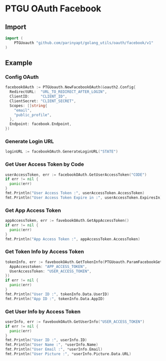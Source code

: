 # PTGU OAuth Facebook

## Import
```go
import (
	PTGUoauth "github.com/parinyapt/golang_utils/oauth/facebook/v1"
)
```

## Example
### Config OAuth
```go
facebookOAuth := PTGUoauth.NewFacebookOAuth(&oauth2.Config{
  RedirectURL:  "URL_TO_REDIRECT_AFTER_LOGIN",
  ClientID:     "CLIENT_ID",
  ClientSecret: "CLIENT_SECRET",
  Scopes: []string{
    "email",
    "public_profile",
  },
  Endpoint: facebook.Endpoint,
})
```

### Generate Login URL
```go
loginURL := facebookOAuth.GenerateLoginURL("STATE")
```

### Get User Access Token by Code
```go
userAccessToken, err := facebookOAuth.GetUserAccessToken("CODE")
if err != nil {
  panic(err)
}
fmt.Println("User Access Token :", userAccessToken.AccessToken)
fmt.Println("User Access Token Expire in :", userAccessToken.ExpiresIn)
```

### Get App Access Token
```go
appAccessToken, err := favebookOAuth.GetAppAccessToken()
if err != nil {
  panic(err)
}
fmt.Println("App Access Token :", appAccessToken.AccessToken)
```

### Get Token Info by Access Token
```go
tokenInfo, err := favebookOAuth.GetTokenInfo(PTGUoauth.ParamFacebookGetTokenInfo{
  AppAccesstoken: "APP_ACCESS_TOKEN",
  UserAccessToken: "USER_ACCESS_TOKEN",
})
if err != nil {
  panic(err)
}
fmt.Println("User ID :", tokenInfo.Data.UserID)
fmt.Println("App ID :", tokenInfo.Data.AppID)
```

### Get User Info by Access Token
```go
userInfo, err := favebookOAuth.GetUserInfo("USER_ACCESS_TOKEN")
if err != nil {
  panic(err)
}
fmt.Println("User ID :", userInfo.ID)
fmt.Println("User Name :", *userInfo.Name)
fmt.Println("User Email :", *userInfo.Email)
fmt.Println("User Picture :", *userInfo.Picture.Data.URL)
```